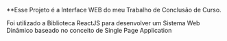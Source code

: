 **Esse Projeto é a Interface WEB do meu Trabalho de Conclusão de Curso.

Foi utilizado a Biblioteca ReactJS para desenvolver um Sistema Web Dinâmico baseado no conceito de Single Page Application
